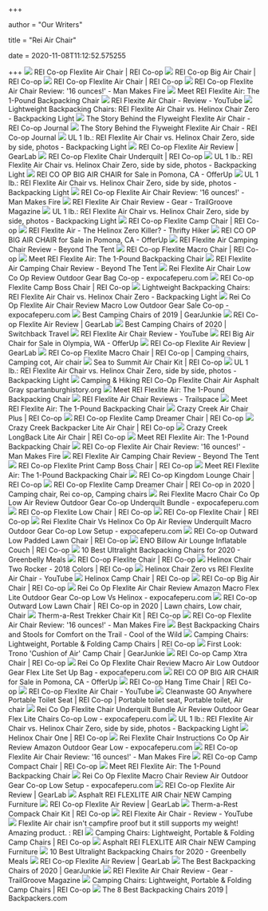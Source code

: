 +++
        
author = "Our Writers"
        
title = "Rei Air Chair"
        
date = 2020-11-08T11:12:52.575255
        
+++
[ ![](https://www.rei.com/media/6ab9893b-3da2-42a9-92e2-060250f5340d?size=784x588)](https://www.rei.com/media/6ab9893b-3da2-42a9-92e2-060250f5340d?size=784x588) REI Co-op Flexlite Air Chair | REI Co-op
[ ![](https://www.rei.com/media/product/870746)](https://www.rei.com/media/product/870746) REI Co-op Big Air Chair | REI Co-op
[ ![](https://www.rei.com/media/product/1480360003)](https://www.rei.com/media/product/1480360003) REI Co-op Flexlite Air Chair | REI Co-op
[ ![](https://manmakesfire.com/wp-content/uploads/2019/07/rei-flexlite-air-chair-review.jpeg)](https://manmakesfire.com/wp-content/uploads/2019/07/rei-flexlite-air-chair-review.jpeg) REI Co-op Flexlite Air Chair Review: '16 ounces!' - Man Makes Fire
[ ![](https://backpackers.com/wp-content/uploads/2020/04/REI-Flexlite-Air-Chair-person-sitting-2.jpg)](https://backpackers.com/wp-content/uploads/2020/04/REI-Flexlite-Air-Chair-person-sitting-2.jpg) Meet REI Flexlite Air: The 1-Pound Backpacking Chair
[ ![](https://i.ytimg.com/vi/MWY-XtxXpgM/maxresdefault.jpg)](https://i.ytimg.com/vi/MWY-XtxXpgM/maxresdefault.jpg) REI Flexite Air Chair - Review - YouTube
[ ![](https://backpackinglight.com/wp-content/uploads/2019/05/helinox-chair-zero-vs-rei-flexlite-air-chair-leg-angle.jpg)](https://backpackinglight.com/wp-content/uploads/2019/05/helinox-chair-zero-vs-rei-flexlite-air-chair-leg-angle.jpg) Lightweight Backpacking Chairs: REI Flexlite Air Chair vs. Helinox Chair  Zero - Backpacking Light
[ ![](https://www.rei.com/blog/wp-content/uploads/sites/4/2019/03/0007_2K9A9728.jpg?resize=1200%2C800)](https://www.rei.com/blog/wp-content/uploads/sites/4/2019/03/0007_2K9A9728.jpg?resize=1200%2C800) The Story Behind the Flyweight Flexlite Air Chair - REI Co-op Journal
[ ![](https://www.rei.com/blog/wp-content/uploads/sites/4/2019/03/FlexliteHero2.jpg?fit=2000%2C1000)](https://www.rei.com/blog/wp-content/uploads/sites/4/2019/03/FlexliteHero2.jpg?fit=2000%2C1000) The Story Behind the Flyweight Flexlite Air Chair - REI Co-op Journal
[ ![](https://backpackinglight.com/wp-content/uploads/bpfed/Mats.jpg)](https://backpackinglight.com/wp-content/uploads/bpfed/Mats.jpg) UL 1 lb.: REI Flexlite Air Chair vs. Helinox Chair Zero, side by side,  photos - Backpacking Light
[ ![](https://outdoorgearlab-mvnab3pwrvp3t0.stackpathdns.com/photos/21/49/336381_12953_L.jpg)](https://outdoorgearlab-mvnab3pwrvp3t0.stackpathdns.com/photos/21/49/336381_12953_L.jpg) REI Co-op Flexlite Air Review | GearLab
[ ![](https://www.rei.com/media/0de0ef28-dcec-40c7-b783-9c2efa3af169?size=784x588)](https://www.rei.com/media/0de0ef28-dcec-40c7-b783-9c2efa3af169?size=784x588) REI Co-op Flexlite Chair Underquilt | REI Co-op
[ ![](https://backpackinglight.com/wp-content/uploads/bpfed/2-chairs2.jpg)](https://backpackinglight.com/wp-content/uploads/bpfed/2-chairs2.jpg) UL 1 lb.: REI Flexlite Air Chair vs. Helinox Chair Zero, side by side,  photos - Backpacking Light
[ ![](https://photos.offerup.com/_7oFfaHye11_Z-IxBGwcQJaiA5o=/600x450/1763/1763d32bb800451690e5063908bf94af.jpg)](https://photos.offerup.com/_7oFfaHye11_Z-IxBGwcQJaiA5o=/600x450/1763/1763d32bb800451690e5063908bf94af.jpg) REI CO OP BIG AIR CHAIR for Sale in Pomona, CA - OfferUp
[ ![](https://backpackinglight.com/wp-content/uploads/bpfed/3-chairs1.jpg)](https://backpackinglight.com/wp-content/uploads/bpfed/3-chairs1.jpg) UL 1 lb.: REI Flexlite Air Chair vs. Helinox Chair Zero, side by side,  photos - Backpacking Light
[ ![](https://manmakesfire.com/wp-content/uploads/2019/07/rei-flexlite-air-chair-review-with-carry-sack.jpeg)](https://manmakesfire.com/wp-content/uploads/2019/07/rei-flexlite-air-chair-review-with-carry-sack.jpeg) REI Co-op Flexlite Air Chair Review: '16 ounces!' - Man Makes Fire
[ ![](https://www.trailgroove.com/uploads/monthly_2019_09/1790807157_REIFlexliteAirChairReview.JPG.3d18e16064d22860f6a1014c31acedad.JPG)](https://www.trailgroove.com/uploads/monthly_2019_09/1790807157_REIFlexliteAirChairReview.JPG.3d18e16064d22860f6a1014c31acedad.JPG) REI Flexlite Air Chair Review - Gear - TrailGroove Magazine
[ ![](https://backpackinglight.com/wp-content/uploads/bpfed/3-chairs2.jpg)](https://backpackinglight.com/wp-content/uploads/bpfed/3-chairs2.jpg) UL 1 lb.: REI Flexlite Air Chair vs. Helinox Chair Zero, side by side,  photos - Backpacking Light
[ ![](https://www.rei.com/media/74c92ca0-2cd4-4b62-8c5c-71a1d5340110?size=784x588)](https://www.rei.com/media/74c92ca0-2cd4-4b62-8c5c-71a1d5340110?size=784x588) REI Co-op Flexlite Camp Chair | REI Co-op
[ ![](https://thriftyhiker.com/wp-content/uploads/2019/06/REI-Flexlite-Air.jpg)](https://thriftyhiker.com/wp-content/uploads/2019/06/REI-Flexlite-Air.jpg) REI Flexlite Air - The Helinox Zero Killer? - Thrifty Hiker
[ ![](https://images.offerup.com/YQTVHTDM5TvqDw24pv0t3XVJQFE=/600x450/5c4f/5c4f076873fe444b906319e6206ef917.jpg)](https://images.offerup.com/YQTVHTDM5TvqDw24pv0t3XVJQFE=/600x450/5c4f/5c4f076873fe444b906319e6206ef917.jpg) REI CO OP BIG AIR CHAIR for Sale in Pomona, CA - OfferUp
[ ![](https://www.beyondthetent.com/wp-content/uploads/2019/08/Ryan-on-the-REI-Flexlite-Air.jpg)](https://www.beyondthetent.com/wp-content/uploads/2019/08/Ryan-on-the-REI-Flexlite-Air.jpg) REI Flexlite Air Camping Chair Review - Beyond The Tent
[ ![](https://www.rei.com/media/3b4d4ad6-529c-4800-bdf9-fbb235951220?size=784x588)](https://www.rei.com/media/3b4d4ad6-529c-4800-bdf9-fbb235951220?size=784x588) REI Co-op Flexlite Macro Chair | REI Co-op
[ ![](https://backpackers.com/wp-content/uploads/2020/04/2-REI-Flexlite-Air-Chair-setting-up-1.jpg)](https://backpackers.com/wp-content/uploads/2020/04/2-REI-Flexlite-Air-Chair-setting-up-1.jpg) Meet REI Flexlite Air: The 1-Pound Backpacking Chair
[ ![](https://www.beyondthetent.com/wp-content/uploads/2019/08/REI-Flexlite-AIR.jpg)](https://www.beyondthetent.com/wp-content/uploads/2019/08/REI-Flexlite-AIR.jpg) REI Flexlite Air Camping Chair Review - Beyond The Tent
[ ![](https://www.expocafeperu.com/w/2020/03/rei-flexlite-air-chair-rei-flexlite-chair-rei-flexlite-chair-low-rei-co-op-flexlite-chair-review.jpg)](https://www.expocafeperu.com/w/2020/03/rei-flexlite-air-chair-rei-flexlite-chair-rei-flexlite-chair-low-rei-co-op-flexlite-chair-review.jpg) Rei Flexlite Air Chair Low Co Op Review Outdoor Gear Bag Co-op -  expocafeperu.com
[ ![](https://www.rei.com/media/99c97a89-786f-4023-aece-72562eb2b1dc?size=784x588)](https://www.rei.com/media/99c97a89-786f-4023-aece-72562eb2b1dc?size=784x588) REI Co-op Flexlite Camp Boss Chair | REI Co-op
[ ![](https://backpackinglight.com/wp-content/uploads/2019/05/Screen-Shot-2019-05-23-at-9.10.58-PM-728x424.png)](https://backpackinglight.com/wp-content/uploads/2019/05/Screen-Shot-2019-05-23-at-9.10.58-PM-728x424.png) Lightweight Backpacking Chairs: REI Flexlite Air Chair vs. Helinox Chair  Zero - Backpacking Light
[ ![](https://www.expocafeperu.com/w/2020/03/rei-co-op-flexlite-air-chair-review-rei-flexlite-chair-rei-flexlite-chair-macro-rei-flexlite-low-chair-review.jpg)](https://www.expocafeperu.com/w/2020/03/rei-co-op-flexlite-air-chair-review-rei-flexlite-chair-rei-flexlite-chair-macro-rei-flexlite-low-chair-review.jpg) Rei Co Op Flexlite Air Chair Review Macro Low Outdoor Gear Sale Co-op -  expocafeperu.com
[ ![](https://s3.amazonaws.com/images.gearjunkie.com/uploads/2019/02/DSC44920-1.jpg)](https://s3.amazonaws.com/images.gearjunkie.com/uploads/2019/02/DSC44920-1.jpg) Best Camping Chairs of 2019 | GearJunkie
[ ![](https://outdoorgearlab-mvnab3pwrvp3t0.stackpathdns.com/photos/22/27/344238_24756_L.jpg)](https://outdoorgearlab-mvnab3pwrvp3t0.stackpathdns.com/photos/22/27/344238_24756_L.jpg) REI Co-op Flexlite Air Review | GearLab
[ ![](https://www.switchbacktravel.com/sites/default/files/image_fields/field_imgs_inline/Camping%20chair%20%28lined%20up%29.jpg)](https://www.switchbacktravel.com/sites/default/files/image_fields/field_imgs_inline/Camping%20chair%20%28lined%20up%29.jpg) Best Camping Chairs of 2020 | Switchback Travel
[ ![](https://i.ytimg.com/vi/9Te1prku4Eg/maxresdefault.jpg)](https://i.ytimg.com/vi/9Te1prku4Eg/maxresdefault.jpg) REI Flexlite Air Chair Review - YouTube
[ ![](https://images.offerup.com/NCRGlFyAYXHAnkPI-X3wnqTJqwo=/600x1066/da90/da906989b0294ea0b784eba4e1333ca3.jpg)](https://images.offerup.com/NCRGlFyAYXHAnkPI-X3wnqTJqwo=/600x1066/da90/da906989b0294ea0b784eba4e1333ca3.jpg) REI Big Air Chair for Sale in Olympia, WA - OfferUp
[ ![](https://outdoorgearlab-mvnab3pwrvp3t0.stackpathdns.com/photos/22/41/345577_907_M.jpg)](https://outdoorgearlab-mvnab3pwrvp3t0.stackpathdns.com/photos/22/41/345577_907_M.jpg) REI Co-op Flexlite Air Review | GearLab
[ ![](https://i.pinimg.com/474x/7f/77/ab/7f77abaf5f87f770af25981b72ad3873.jpg)](https://i.pinimg.com/474x/7f/77/ab/7f77abaf5f87f770af25981b72ad3873.jpg) REI Co-op Flexlite Macro Chair | REI Co-op | Camping chairs, Camping cot, Air  chair
[ ![](https://www.rei.com/media/191d85cc-34c5-4829-8660-944dbae2b6c4?size=784x588)](https://www.rei.com/media/191d85cc-34c5-4829-8660-944dbae2b6c4?size=784x588) Sea to Summit Air Chair Kit | REI Co-op
[ ![](https://backpackinglight.com/wp-content/uploads/bpfed/REI-on-Helinox-2-views.jpg)](https://backpackinglight.com/wp-content/uploads/bpfed/REI-on-Helinox-2-views.jpg) UL 1 lb.: REI Flexlite Air Chair vs. Helinox Chair Zero, side by side,  photos - Backpacking Light
[ ![](https://www.picclickimg.com/d/l400/pict/184238740658_/REI-FLEXLITE-AIR-Chair-NEW-Copper-Spice.jpg)](https://www.picclickimg.com/d/l400/pict/184238740658_/REI-FLEXLITE-AIR-Chair-NEW-Copper-Spice.jpg) Camping & Hiking REI Co-Op Flexlite Chair Air Asphalt Gray  spartanburghistory.org
[ ![](https://backpackers.com/wp-content/uploads/2020/04/REI-Flexlite-Air-Chair-water-bottle-size-comparison.jpg)](https://backpackers.com/wp-content/uploads/2020/04/REI-Flexlite-Air-Chair-water-bottle-size-comparison.jpg) Meet REI Flexlite Air: The 1-Pound Backpacking Chair
[ ![](https://assets.trailspace.com/assets/e/5/7/8494679/P1000482.jpg)](https://assets.trailspace.com/assets/e/5/7/8494679/P1000482.jpg) REI Flexlite Air Chair Reviews - Trailspace
[ ![](https://backpackers.com/wp-content/uploads/2020/04/1-REI-Flexlite-Air-Chair-breaking-down-1.jpg)](https://backpackers.com/wp-content/uploads/2020/04/1-REI-Flexlite-Air-Chair-breaking-down-1.jpg) Meet REI Flexlite Air: The 1-Pound Backpacking Chair
[ ![](https://www.rei.com/media/47add9be-e26f-4d02-a829-e349ba4878ff?size=784x588)](https://www.rei.com/media/47add9be-e26f-4d02-a829-e349ba4878ff?size=784x588) Crazy Creek Air Chair Plus | REI Co-op
[ ![](https://www.rei.com/media/eb7f93b1-5201-4a1d-8dc0-928e779f2171?size=784x588)](https://www.rei.com/media/eb7f93b1-5201-4a1d-8dc0-928e779f2171?size=784x588) REI Co-op Flexlite Camp Dreamer Chair | REI Co-op
[ ![](https://www.rei.com/media/35daeba8-ffab-42de-b2c1-df10d76ce80c?size=784x588)](https://www.rei.com/media/35daeba8-ffab-42de-b2c1-df10d76ce80c?size=784x588) Crazy Creek Backpacker Lite Air Chair | REI Co-op
[ ![](https://www.rei.com/media/4245a2d9-ebda-4f45-aa4c-804f3bab3e12?size=784x588)](https://www.rei.com/media/4245a2d9-ebda-4f45-aa4c-804f3bab3e12?size=784x588) Crazy Creek LongBack Lite Air Chair | REI Co-op
[ ![](https://backpackers.com/wp-content/uploads/2020/04/REI-Flexlite-Air-Chair-base.jpg)](https://backpackers.com/wp-content/uploads/2020/04/REI-Flexlite-Air-Chair-base.jpg) Meet REI Flexlite Air: The 1-Pound Backpacking Chair
[ ![](https://i1.wp.com/manmakesfire.com/wp-content/uploads/2019/07/rei-flexlite-air-chair-review-folded.jpeg?ssl=1)](https://i1.wp.com/manmakesfire.com/wp-content/uploads/2019/07/rei-flexlite-air-chair-review-folded.jpeg?ssl=1) REI Co-op Flexlite Air Chair Review: '16 ounces!' - Man Makes Fire
[ ![](https://www.beyondthetent.com/wp-content/uploads/2019/08/REI-Flexlite-Air-in-Bag.jpg)](https://www.beyondthetent.com/wp-content/uploads/2019/08/REI-Flexlite-Air-in-Bag.jpg) REI Flexlite Air Camping Chair Review - Beyond The Tent
[ ![](https://www.rei.com/media/c7b4c358-3da3-4e70-a905-7c39e8c5f2fd?size=784x588)](https://www.rei.com/media/c7b4c358-3da3-4e70-a905-7c39e8c5f2fd?size=784x588) REI Co-op Flexlite Print Camp Boss Chair | REI Co-op
[ ![](https://backpackers.com/wp-content/uploads/2020/04/REI-Flexlite-Air-Chair-with-water-bottle.jpg)](https://backpackers.com/wp-content/uploads/2020/04/REI-Flexlite-Air-Chair-with-water-bottle.jpg) Meet REI Flexlite Air: The 1-Pound Backpacking Chair
[ ![](https://www.rei.com/media/d922645c-e6dd-4638-be5a-da86b575241c?size=784x588)](https://www.rei.com/media/d922645c-e6dd-4638-be5a-da86b575241c?size=784x588) REI Co-op Kingdom Lounge Chair | REI Co-op
[ ![](https://i.pinimg.com/564x/bc/a0/66/bca06677607cd55aa1f0dbf914ac53ac.jpg)](https://i.pinimg.com/564x/bc/a0/66/bca06677607cd55aa1f0dbf914ac53ac.jpg) REI Co-op Flexlite Camp Dreamer Chair | REI Co-op in 2020 | Camping chair,  Rei co-op, Camping chairs
[ ![](https://www.expocafeperu.com/w/2020/03/rei-flexlite-macro-chair-rei-co-op-flexlite-low-chair-rei-flexlite-air-chair-review-rei-flexlite-chair-review-scaled.jpg)](https://www.expocafeperu.com/w/2020/03/rei-flexlite-macro-chair-rei-co-op-flexlite-low-chair-rei-flexlite-air-chair-review-rei-flexlite-chair-review-scaled.jpg) Rei Flexlite Macro Chair Co Op Low Air Review Outdoor Gear Co-op Underquilt  Bundle - expocafeperu.com
[ ![](https://www.rei.com/media/a5bd174b-7044-4cee-b697-09a3ab35fdd1?size=784x588)](https://www.rei.com/media/a5bd174b-7044-4cee-b697-09a3ab35fdd1?size=784x588) REI Co-op Flexlite Low Chair | REI Co-op
[ ![](https://www.rei.com/media/f71ac0a6-f907-4c77-9532-67960a852e8f?size=784x588)](https://www.rei.com/media/f71ac0a6-f907-4c77-9532-67960a852e8f?size=784x588) REI Co-op Flexlite Chair | REI Co-op
[ ![](https://www.expocafeperu.com/w/2020/03/rei-flexlite-chair-vs-helinox-rei-co-op-flexlite-air-chair-review-rei-flexlite-chair-underquilt-rei-co-op-flexlite-macro-chair-review.jpg)](https://www.expocafeperu.com/w/2020/03/rei-flexlite-chair-vs-helinox-rei-co-op-flexlite-air-chair-review-rei-flexlite-chair-underquilt-rei-co-op-flexlite-macro-chair-review.jpg) Rei Flexlite Chair Vs Helinox Co Op Air Review Underquilt Macro Outdoor  Gear Co-op Low Setup - expocafeperu.com
[ ![](https://www.rei.com/media/712626e5-1b6c-40ab-92cd-f998ceb8bdd0?size=784x588)](https://www.rei.com/media/712626e5-1b6c-40ab-92cd-f998ceb8bdd0?size=784x588) REI Co-op Outward Low Padded Lawn Chair | REI Co-op
[ ![](https://www.rei.com/media/95a45b60-5f70-471a-9089-009e1bfe3bee?size=784x588)](https://www.rei.com/media/95a45b60-5f70-471a-9089-009e1bfe3bee?size=784x588) ENO Billow Air Lounge Inflatable Couch | REI Co-op
[ ![](https://cdn.shopify.com/s/files/1/0384/0233/files/ultralight_backpacking_chairs_1024x1024.jpg?v=1529086297)](https://cdn.shopify.com/s/files/1/0384/0233/files/ultralight_backpacking_chairs_1024x1024.jpg?v=1529086297) 10 Best Ultralight Backpacking Chairs for 2020 - Greenbelly Meals
[ ![](https://www.rei.com/media/7e266e22-5cbb-4802-9cd7-b6827ddca2dc?size=784x588)](https://www.rei.com/media/7e266e22-5cbb-4802-9cd7-b6827ddca2dc?size=784x588) REI Co-op Flexlite Chair | REI Co-op
[ ![](https://www.rei.com/media/21426c0e-adb2-4007-86b8-73ae81503625?size=784x588)](https://www.rei.com/media/21426c0e-adb2-4007-86b8-73ae81503625?size=784x588) Helinox Chair Two Rocker - 2018 Colors | REI Co-op
[ ![](https://i.ytimg.com/vi/mKJStXLZ3d0/maxresdefault.jpg)](https://i.ytimg.com/vi/mKJStXLZ3d0/maxresdefault.jpg) Helinox Chair Zero vs REI Flexlite Air Chair - YouTube
[ ![](https://www.rei.com/media/52f5b541-81c5-41dd-97ee-92a42dc22947?size=784x588)](https://www.rei.com/media/52f5b541-81c5-41dd-97ee-92a42dc22947?size=784x588) Helinox Camp Chair | REI Co-op
[ ![](https://www.rei.com/media/3e363405-2294-40a5-bc8e-af06913010ae?size=120x90)](https://www.rei.com/media/3e363405-2294-40a5-bc8e-af06913010ae?size=120x90) REI Co-op Big Air Chair | REI Co-op
[ ![](https://www.expocafeperu.com/w/2020/03/rei-co-op-flexlite-air-chair-review-rei-flexlite-chair-amazon-rei-co-op-flexlite-macro-chair-review-rei-flex-lite-chair-review.jpg)](https://www.expocafeperu.com/w/2020/03/rei-co-op-flexlite-air-chair-review-rei-flexlite-chair-amazon-rei-co-op-flexlite-macro-chair-review-rei-flex-lite-chair-review.jpg) Rei Co Op Flexlite Air Chair Review Amazon Macro Flex Lite Outdoor Gear  Co-op Low Vs Helinox - expocafeperu.com
[ ![](https://i.pinimg.com/originals/46/82/23/46822378617f018a5aa0ec8ad6a2ff2d.jpg)](https://i.pinimg.com/originals/46/82/23/46822378617f018a5aa0ec8ad6a2ff2d.jpg) REI Co-op Outward Low Lawn Chair | REI Co-op in 2020 | Lawn chairs, Low  chair, Chair
[ ![](https://www.rei.com/media/dc6e0d05-4106-441b-8c35-49c67b96533f?size=784x588)](https://www.rei.com/media/dc6e0d05-4106-441b-8c35-49c67b96533f?size=784x588) Therm-a-Rest Trekker Chair Kit | REI Co-op
[ ![](https://i2.wp.com/manmakesfire.com/wp-content/uploads/2019/07/rei-flexlite-air-chair-review-without-carry-sack.jpeg?ssl=1)](https://i2.wp.com/manmakesfire.com/wp-content/uploads/2019/07/rei-flexlite-air-chair-review-without-carry-sack.jpeg?ssl=1) REI Co-op Flexlite Air Chair Review: '16 ounces!' - Man Makes Fire
[ ![](https://cdn.coolofthewild.com/wp-content/uploads/2019/05/REI-Co-op-Flexlite-Air-Chair.jpg)](https://cdn.coolofthewild.com/wp-content/uploads/2019/05/REI-Co-op-Flexlite-Air-Chair.jpg) Best Backpacking Chairs and Stools for Comfort on the Trail - Cool of the  Wild
[ ![](https://www.rei.com/media/product/170879)](https://www.rei.com/media/product/170879) Camping Chairs: Lightweight, Portable & Folding Camp Chairs | REI Co-op
[ ![](https://s3.amazonaws.com/images.gearjunkie.com/uploads/2017/12/trono-camping-chair.jpg)](https://s3.amazonaws.com/images.gearjunkie.com/uploads/2017/12/trono-camping-chair.jpg) First Look: Trono 'Cushion of Air' Camp Chair | GearJunkie
[ ![](https://www.rei.com/media/d3654a5c-cf32-4ac5-8cae-d43f8f180bca?size=784x588)](https://www.rei.com/media/d3654a5c-cf32-4ac5-8cae-d43f8f180bca?size=784x588) REI Co-op Camp Xtra Chair | REI Co-op
[ ![](https://www.expocafeperu.com/w/2020/03/rei-co-op-flexlite-chair-review-rei-flexlite-chair-macro-rei-co-op-flexlite-air-chair-review-rei-co-op-flexlite-low-chair-review.jpg)](https://www.expocafeperu.com/w/2020/03/rei-co-op-flexlite-chair-review-rei-flexlite-chair-macro-rei-co-op-flexlite-air-chair-review-rei-co-op-flexlite-low-chair-review.jpg) Rei Co Op Flexlite Chair Review Macro Air Low Outdoor Gear Flex Lite Set Up  Bag - expocafeperu.com
[ ![](https://images.offerup.com/T645WjxNHFMd2heedUyGEV00hIE=/300x400/0bc1/0bc18a5cf380445cab08fbed7ec90e9b.jpg)](https://images.offerup.com/T645WjxNHFMd2heedUyGEV00hIE=/300x400/0bc1/0bc18a5cf380445cab08fbed7ec90e9b.jpg) REI CO OP BIG AIR CHAIR for Sale in Pomona, CA - OfferUp
[ ![](https://www.rei.com/media/b96b2508-7b01-4292-b84d-ab7f0e5cb565?size=784x588)](https://www.rei.com/media/b96b2508-7b01-4292-b84d-ab7f0e5cb565?size=784x588) REI Co-op Hang Time Chair | REI Co-op
[ ![](https://i.ytimg.com/vi/HxMwA6XVb30/maxresdefault.jpg)](https://i.ytimg.com/vi/HxMwA6XVb30/maxresdefault.jpg) REI Co-op Flexlite Air Chair - YouTube
[ ![](https://i.pinimg.com/originals/f2/60/07/f260073186b4950ba15661aca38c2b89.jpg)](https://i.pinimg.com/originals/f2/60/07/f260073186b4950ba15661aca38c2b89.jpg) Cleanwaste GO Anywhere Portable Toilet Seat | REI Co-op | Portable toilet  seat, Portable toilet, Air chair
[ ![](https://www.expocafeperu.com/w/2020/03/rei-co-op-flexlite-chair-underquilt-bundle-rei-flexlite-chair-underquilt-rei-flexlite-air-chair-rei-co-op-flexlite-air-chair-review.jpg)](https://www.expocafeperu.com/w/2020/03/rei-co-op-flexlite-chair-underquilt-bundle-rei-flexlite-chair-underquilt-rei-flexlite-air-chair-rei-co-op-flexlite-air-chair-review.jpg) Rei Co Op Flexlite Chair Underquilt Bundle Air Review Outdoor Gear Flex  Lite Chairs Co-op Low - expocafeperu.com
[ ![](https://backpackinglight.com/wp-content/uploads/bpfed/Ear1.jpg)](https://backpackinglight.com/wp-content/uploads/bpfed/Ear1.jpg) UL 1 lb.: REI Flexlite Air Chair vs. Helinox Chair Zero, side by side,  photos - Backpacking Light
[ ![](https://www.rei.com/media/d18037bf-dfcf-42bd-9568-170077cb68c1?size=784x588)](https://www.rei.com/media/d18037bf-dfcf-42bd-9568-170077cb68c1?size=784x588) Helinox Chair One | REI Co-op
[ ![](https://www.expocafeperu.com/w/2020/03/rei-flexlite-chair-instructions-rei-co-op-flexlite-air-chair-review-rei-flexlite-chair-review-rei-flexlite-chair-amazon.jpg)](https://www.expocafeperu.com/w/2020/03/rei-flexlite-chair-instructions-rei-co-op-flexlite-air-chair-review-rei-flexlite-chair-review-rei-flexlite-chair-amazon.jpg) Rei Flexlite Chair Instructions Co Op Air Review Amazon Outdoor Gear Low -  expocafeperu.com
[ ![](https://i0.wp.com/manmakesfire.com/wp-content/uploads/2019/07/rei-flexlite-air-chair-review-frame.jpeg?ssl=1)](https://i0.wp.com/manmakesfire.com/wp-content/uploads/2019/07/rei-flexlite-air-chair-review-frame.jpeg?ssl=1) REI Co-op Flexlite Air Chair Review: '16 ounces!' - Man Makes Fire
[ ![](https://www.rei.com/media/365297e0-b2cb-40a7-89b4-65be3fa7aaaf?size=784x588)](https://www.rei.com/media/365297e0-b2cb-40a7-89b4-65be3fa7aaaf?size=784x588) REI Co-op Camp Compact Chair | REI Co-op
[ ![](https://backpackers.com/wp-content/uploads/2020/04/REI-Flexlite-Air-Chair-pieces-of-chair.jpg)](https://backpackers.com/wp-content/uploads/2020/04/REI-Flexlite-Air-Chair-pieces-of-chair.jpg) Meet REI Flexlite Air: The 1-Pound Backpacking Chair
[ ![](https://www.expocafeperu.com/w/2020/03/rei-co-op-flexlite-macro-chair-review-rei-flexlite-chair-rei-flexlite-air-chair-rei-flexlite-macro-chair-review.jpg)](https://www.expocafeperu.com/w/2020/03/rei-co-op-flexlite-macro-chair-review-rei-flexlite-chair-rei-flexlite-air-chair-rei-flexlite-macro-chair-review.jpg) Rei Co Op Flexlite Macro Chair Review Air Outdoor Gear Co-op Low Setup -  expocafeperu.com
[ ![](https://outdoorgearlab-mvnab3pwrvp3t0.stackpathdns.com/photos/21/49/336384_23718_L.jpg)](https://outdoorgearlab-mvnab3pwrvp3t0.stackpathdns.com/photos/21/49/336384_23718_L.jpg) REI Co-op Flexlite Air Review | GearLab
[ ![](https://i.ebayimg.com/images/g/QhsAAOSwkZxdKi6L/s-l640.jpg)](https://i.ebayimg.com/images/g/QhsAAOSwkZxdKi6L/s-l640.jpg) Asphalt REI FLEXLITE AIR Chair NEW Camping Furniture
[ ![](https://outdoorgearlab-mvnab3pwrvp3t0.stackpathdns.com/photos/22/27/344239_6082_M.jpg)](https://outdoorgearlab-mvnab3pwrvp3t0.stackpathdns.com/photos/22/27/344239_6082_M.jpg) REI Co-op Flexlite Air Review | GearLab
[ ![](https://www.rei.com/media/product/829896)](https://www.rei.com/media/product/829896) Therm-a-Rest Compack Chair Kit | REI Co-op
[ ![](https://i.ytimg.com/vi/aclW5HYeVeE/maxresdefault.jpg)](https://i.ytimg.com/vi/aclW5HYeVeE/maxresdefault.jpg) REI Flexite Air Chair - Review - YouTube
[ ![](https://preview.redd.it/bjf277dkfot51.jpg?width=640&crop=smart&auto=webp&s=e4dfc2edf7bf278998eefa6161b9bdb946f83ac9)](https://preview.redd.it/bjf277dkfot51.jpg?width=640&crop=smart&auto=webp&s=e4dfc2edf7bf278998eefa6161b9bdb946f83ac9) Flexlite Air chair isn't campfire proof but it still supports my weight!  Amazing product. : REI
[ ![](https://www.rei.com/media/product/128052)](https://www.rei.com/media/product/128052) Camping Chairs: Lightweight, Portable & Folding Camp Chairs | REI Co-op
[ ![](https://www.picclickimg.com/d/l400/pict/123677940174_/REI-FLEXLITE-AIR-CHAIR-lightweight-compact-chair-for.jpg)](https://www.picclickimg.com/d/l400/pict/123677940174_/REI-FLEXLITE-AIR-CHAIR-lightweight-compact-chair-for.jpg) Asphalt REI FLEXLITE AIR Chair NEW Camping Furniture
[ ![](https://cdn.shopify.com/s/files/1/0384/0233/files/6_218ce108-f38b-49f5-b52d-11872b2a4b22.jpg?8439803068996346202)](https://cdn.shopify.com/s/files/1/0384/0233/files/6_218ce108-f38b-49f5-b52d-11872b2a4b22.jpg?8439803068996346202) 10 Best Ultralight Backpacking Chairs for 2020 - Greenbelly Meals
[ ![](https://outdoorgearlab-mvnab3pwrvp3t0.stackpathdns.com/photos/22/27/344241_13045_M.jpg)](https://outdoorgearlab-mvnab3pwrvp3t0.stackpathdns.com/photos/22/27/344241_13045_M.jpg) REI Co-op Flexlite Air Review | GearLab
[ ![](https://s3.amazonaws.com/images.gearjunkie.com/uploads/2020/08/REI-camp-chair-1200x628.png)](https://s3.amazonaws.com/images.gearjunkie.com/uploads/2020/08/REI-camp-chair-1200x628.png) The Best Backpacking Chairs of 2020 | GearJunkie
[ ![](https://www.trailgroove.com/uploads/monthly_2017_04/ava.thumb.JPG.e829f5edd071ff9846e4539252afd53e.JPG)](https://www.trailgroove.com/uploads/monthly_2017_04/ava.thumb.JPG.e829f5edd071ff9846e4539252afd53e.JPG) REI Flexlite Air Chair Review - Gear - TrailGroove Magazine
[ ![](https://www.rei.com/media/product/170880)](https://www.rei.com/media/product/170880) Camping Chairs: Lightweight, Portable & Folding Camp Chairs | REI Co-op
[ ![](https://backpackers.com/wp-content/uploads/2019/05/Helinox-Chair-Zero-stuff-sack-and-chair.jpg)](https://backpackers.com/wp-content/uploads/2019/05/Helinox-Chair-Zero-stuff-sack-and-chair.jpg) The 8 Best Backpacking Chairs 2019 | Backpackers.com
